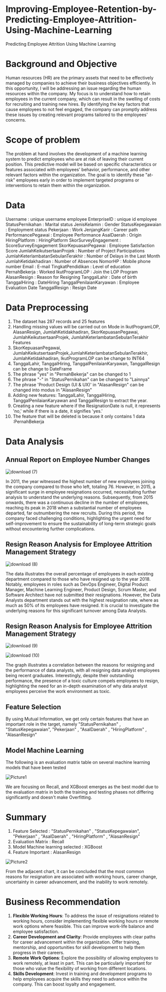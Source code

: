 # Improving-Employee-Retention-by-Predicting-Employee-Attrition-Using-Machine-Learning
Predicting Employee Attrition Using Machine Learning

# Background and Objective
Human resources (HR) are the primary assets that need to be effectively managed by companies to achieve their business objectives efficiently. In this opportunity, I will be addressing an issue regarding the human resources within the company. My focus is to understand how to retain employees in the current company, which can result in the swelling of costs for recruiting and training new hires. By identifying the key factors that cause employees to not feel engaged, the company can promptly address these issues by creating relevant programs tailored to the employees' concerns.

# Scope of problem
The problem at hand involves the development of a machine learning system to predict employees who are at risk of leaving their current position. This predictive model will be based on specific characteristics or features associated with employees' behavior, performance, and other relevant factors within the organization. The goal is to identify these "at-risk" employees early in order to implement targeted programs or interventions to retain them within the organization.

# Data
Username : unique username employee
EnterpriseID : unique id employee
StatusPernikahan : Marital status
JenisKelamin : Gender
StatusKepegawaian : Employment status
Pekerjaan : Work
JenjangKarir : Career path
PerformancePegawai : Employee Performance
AsalDaerah : Origin
HiringPlatform : HiringPlatform
SkorSurveyEngagement : ScoreSurveyEngagement
SkorKepuasanPegawai : Employee Satisfaction Score
JumlahKeikutsertaanProjek : Number of Project Participations
JumlahKeterlambatanSebulanTerakhir : Number of Delays in the Last Month
JumlahKetidakhadiran : Number of Absences
NomorHP : Mobile phone number
Email : E-mail
TingkatPendidikan : Level of education
PernahBekerja : Worked
IkutProgramLOP : Join the LOP Program
AlasanResign : Reason for Resigning
TanggalLahir : Date of birth
TanggalHiring : DateHiring
TanggalPenilaianKaryawan : Employee Evaluation Date
TanggalResign : Resign Date

# Data Preprocessing
1. The dataset has 287 records and 25 features
2. Handling missing values ​will be carried out on Mode in IkutProgramLOP, AlasanResign, JumlahKetidakhadiran, SkorKepuasanPegawai, JumlahKeikutsertaanProjek, JumlahKeterlambatanSebulanTerakhir Features
3. SkorKepuasanPegawai, JumlahKeikutsertaanProjek,JumlahKeterlambatanSebulanTerakhir, JumlahKetidakhadiran, IkutProgramLOP can be change to INT64
4. TanggalLahir, TanggalHiring, TanggalPenilaianKaryawan, TanggalResign can be change to DateFrame
5. The phrase "yes" in "PernahBekerja" can be changed to 1
6. The phrase "-" in "StatusPernikahan" can be changed to "Lainnya"
7. The phrase 'Product Design (UI & UX)' in "AlasanResign" can be changed into modus in "AlasanResign"
8. Adding new features: TanggalLahir, TanggalHiring, TanggalPenilaianKaryawan and TanggalResign to extract the year.
9. Creating a new feature where if the ResignationDate is null, it represents 'no,' while if there is a date, it signifies 'yes.'
10. The feature that will be deleted is because it only contains 1 data :PernahBekerja



# Data Analysis
## Annual Report on Employee Number Changes

![download (7)](https://github.com/pwirap/-Improving-Employee-Retention-by-Predicting-Employee-Attrition-Using-Machine-Learning/assets/99533745/d4efddee-104c-4ab8-8491-678ab5b89f58)

In 2011, the year witnessed the highest number of new employees joining the company compared to those who left, totaling 76. However, in 2015, a significant surge in employee resignations occurred, necessitating further analysis to understand the underlying reasons. Subsequently, from 2015 onwards, there was a continuous decline in the number of employees, reaching its peak in 2018 when a substantial number of employees departed, far outnumbering the new recruits. During this period, the company faced challenging conditions, highlighting the urgent need for self-improvement to ensure the sustainability of long-term strategic goals without encountering further complications.


## Resign Reason Analysis for Employee Attrition Management Strategy

![download (8)](https://github.com/pwirap/-Improving-Employee-Retention-by-Predicting-Employee-Attrition-Using-Machine-Learning/assets/99533745/84dec661-ae1d-42b2-8c67-55d1f3550c37)

The data illustrates the overall percentage of employees in each existing department compared to those who have resigned up to the year 2018. Notably, employees in roles such as DevOps Engineer, Digital Product Manager, Machine Learning Engineer, Product Design, Scrum Master, and Software Architect have not submitted their resignations. However, the Data Analysts department stands out with the highest resignation rate, where as much as 50% of its employees have resigned. It is crucial to investigate the underlying reasons for this significant turnover among Data Analysts.

## Resign Reason Analysis for Employee Attrition Management Strategy

![download (9)](https://github.com/pwirap/-Improving-Employee-Retention-by-Predicting-Employee-Attrition-Using-Machine-Learning/assets/99533745/2ae4d06b-2635-4b3c-9671-6e1e648b79ce)

![download (10)](https://github.com/pwirap/-Improving-Employee-Retention-by-Predicting-Employee-Attrition-Using-Machine-Learning/assets/99533745/d70232e5-0159-4842-8d65-d8b4df06b1e1)

The graph illustrates a correlation between the reasons for resigning and the performance of data analysts, with all resigning data analyst employees being recent graduates. Interestingly, despite their outstanding performance, the presence of a toxic culture compels employees to resign, highlighting the need for an in-depth examination of why data analyst employees perceive the work environment as toxic.

## Feature Selection
By using Mutual Information, we get only certain features that have an important role in the target, namely "StatusPernikahan" , "StatusKepegawaian", "Pekerjaan" , "AsalDaerah" , "HiringPlatform" , "AlasanResign"

## Model Machine Learning
The following is an evaluation matrix table on several machine learning models that have been tested

![Picture1](https://github.com/pwirap/-Improving-Employee-Retention-by-Predicting-Employee-Attrition-Using-Machine-Learning/assets/99533745/63a79813-509d-4a5c-be24-896576f0f986)

We are focusing on Recall, and XGBoost emerges as the best model due to the evaluation matrix in both the training and testing phases not differing significantly and doesn't make Overfitting.

# Summary
1. Feature Selected : "StatusPernikahan" , "StatusKepegawaian", "Pekerjaan" , "AsalDaerah" , "HiringPlatform" , "AlasanResign"
2. Evaluation Matrix : Recall
3. Model Machine learning selected : XGBoost
4. Feature Important : AlasanResign

![Picture2](https://github.com/pwirap/-Improving-Employee-Retention-by-Predicting-Employee-Attrition-Using-Machine-Learning/assets/99533745/e0961943-e306-477c-ac17-61329533416f)

From the adjacent chart, it can be concluded that the most common reasons for resignation are associated with working hours, career change, uncertainty in career advancement, and the inability to work remotely.

# Business Recommendation

1. **Flexible Working Hours**: To address the issue of resignations related to working hours, consider implementing flexible working hours or remote work options where feasible. This can improve work-life balance and employee satisfaction.
2. **Career Development and Clarity**: Provide employees with clear paths for career advancement within the organization. Offer training, mentorship, and opportunities for skill development to help them progress in their careers.
3. **Remote Work Options**: Explore the possibility of allowing employees to work remotely, at least in part. This can be particularly important for those who value the flexibility of working from different locations.
4. **Skills Development**: Invest in training and development programs to help employees acquire the skills they need to advance within the company. This can boost loyalty and engagement.





